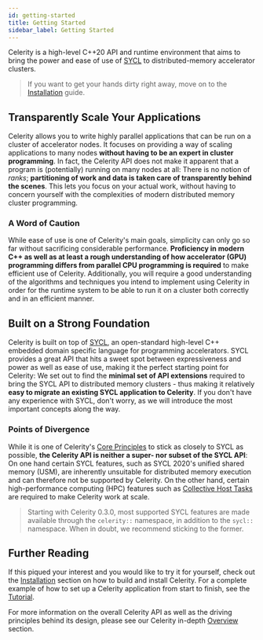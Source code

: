 ```yaml
---
id: getting-started
title: Getting Started
sidebar_label: Getting Started
---
```


Celerity is a high-level C++20 API and runtime environment that aims to bring
the power and ease of use of [SYCL](https://www.khronos.org/sycl/) to
distributed-memory accelerator clusters.

> If you want to get your hands dirty right away, move on to the
> [Installation](installation.md) guide.

## Transparently Scale Your Applications

Celerity allows you to write highly parallel applications that can be run on a
cluster of accelerator nodes. It focuses on providing a way of scaling
applications to many nodes **without having to be an expert in cluster
programming**. In fact, the Celerity API does not make it apparent that a
program is (potentially) running on many nodes at all: There is no notion of
_ranks_; **partitioning of work and data is taken care of transparently behind the
scenes**. This lets you focus on your actual work, without having to concern
yourself with the complexities of modern distributed memory cluster programming.

### A Word of Caution

While ease of use is one of Celerity's main goals, simplicity can only go so far
without sacrificing considerable performance. **Proficiency in modern C++ as
well as at least a rough understanding of how accelerator (GPU) programming
differs from parallel CPU programming is required** to make efficient use of
Celerity. Additionally, you will require a good understanding of the algorithms
and techniques you intend to implement using Celerity in order for the runtime
system to be able to run it on a cluster both correctly and in an efficient
manner.

## Built on a Strong Foundation

Celerity is built on top of [SYCL](https://www.khronos.org/sycl/), an
open-standard high-level C++ embedded domain specific language for programming
accelerators. SYCL provides a great API that hits a sweet spot between
expressiveness and power as well as ease of use, making it the perfect starting
point for Celerity: We set out to find the **minimal set of API extensions**
required to bring the SYCL API to distributed memory clusters - thus making it
relatively **easy to migrate an existing SYCL application to Celerity**. If you
don't have any experience with SYCL, don't worry, as we will introduce the most
important concepts along the way.

### Points of Divergence

While it is one of Celerity's [Core Principles](core-principles.md) to stick as
closely to SYCL as possible, **the Celerity API is neither a super- nor subset
of the SYCL API**: On one hand certain SYCL features, such as SYCL 2020's
unified shared memory (USM), are inherently unsuitable for distributed memory
execution and can therefore not be supported by Celerity. On the other hand,
certain high-performance computing (HPC) features such as [Collective Host
Tasks](host-tasks.md#experimental-collective-host-tasks) are required to make
Celerity work at scale.

> Starting with Celerity 0.3.0, most supported SYCL features are made available
> through the `celerity::` namespace, in addition to the `sycl::` namespace.
> When in doubt, we recommend sticking to the former.

## Further Reading

If this piqued your interest and you would like to try it for yourself, check
out the [Installation](installation.md) section on how to build and install
Celerity. For a complete example of how to set up a Celerity application from
start to finish, see the [Tutorial](tutorial.md).

For more information on the overall Celerity API as well as the driving
principles behind its design, please see our Celerity in-depth
[Overview](overview.md) section.
